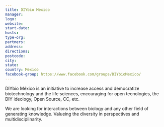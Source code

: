 ```yaml
---
title: DIYbio Mexico
manager: 
logo: 
website: 
start-date: 
hosts: 
type-org: 
partners: 
address: 
directions: 
postcode: 
city: 
state: 
country: Mexico
facebook-group: https://www.facebook.com/groups/DIYbioMexico/
---
```


DIYbio México is an initiative to increase access and democratize biotechnology and the life sciences, encouraging for open tecnologies, the DIY ideology, Open Source, CC, etc.

We are looking for interactions between biology and any other field of generating knowledge. Valueing the diversity in perspectives and multidisciplinarity.
